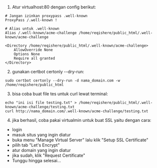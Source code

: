 1.    Atur virtualhost:80 dengan config berikut:
```
# Jangan izinkan proxypass .well-known
ProxyPass /.well-known !

# Alias untuk .well-known
Alias /.well-known/acme-challenge /home/reqishere/public_html/.well-known/acme-challenge

<Directory /home/reqishere/public_html/.well-known/acme-challenge>
    AllowOverride None
    Options None
    Require all granted
</Directory>
```

2.    gunakan certbot certonly --dry-run:
```
sudo certbot certonly --dry-run -d nama_domain.com -w /home/reqishere/public_html
```

3.    bisa coba buat file tes untuk curl lewat terminal:
```
echo "ini isi file testing.txt" > /home/reqishere/public_html/.well-known/acme-challenge/testing.txt
curl http://nama_domain.com/.well-known/acme-challenge/testing.txt
```

4.    jika berhasil, coba pakai virtualmin untuk buat SSL yaitu dengan cara:
- login
- masuk situs yang ingin diatur
- buka menu "Manage Virtual Server" lalu klik "Setup SSL Certificate"
- pilih tab "Let's Encrypt"
- atur domain yang ingin diatur
- jika sudah, klik "Request Certificate"
- Tunggu hingga selesai...

